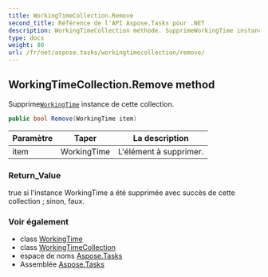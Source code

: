 ```yaml
---
title: WorkingTimeCollection.Remove
second_title: Référence de l'API Aspose.Tasks pour .NET
description: WorkingTimeCollection méthode. SupprimeWorkingTime instance de cette collection.
type: docs
weight: 80
url: /fr/net/aspose.tasks/workingtimecollection/remove/
---
```

## WorkingTimeCollection.Remove method

Supprime[`WorkingTime`](../../workingtime/) instance de cette collection.

```csharp
public bool Remove(WorkingTime item)
```

| Paramètre | Taper | La description |
| --- | --- | --- |
| item | WorkingTime | L'élément à supprimer. |

### Return_Value

true si l'instance WorkingTime a été supprimée avec succès de cette collection ; sinon, faux.

### Voir également

* class [WorkingTime](../../workingtime/)
* class [WorkingTimeCollection](../)
* espace de noms [Aspose.Tasks](../../workingtimecollection/)
* Assemblée [Aspose.Tasks](../../../)


